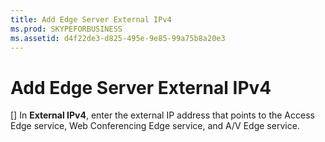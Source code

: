 ```yaml
---
title: Add Edge Server External IPv4
ms.prod: SKYPEFORBUSINESS
ms.assetid: d4f22de3-d825-495e-9e85-99a75b8a20e3
---
```



# Add Edge Server External IPv4
[]
In **External IPv4**, enter the external IP address that points to the Access Edge service, Web Conferencing Edge service, and A/V Edge service.
  
    
    


